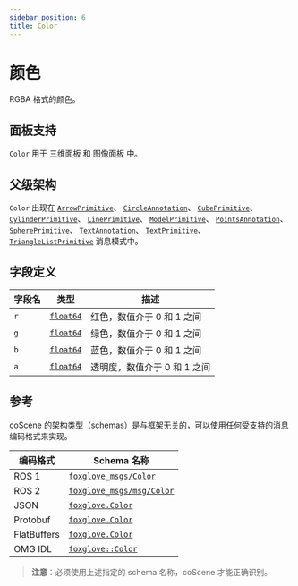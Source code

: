 ```yaml
---
sidebar_position: 6
title: Color
---
```


# 颜色

RGBA 格式的颜色。

## 面板支持

`Color` 用于 [三维面板](../4-panel/2-3d-panel.md) 和 [图像面板](../4-panel/5-image-panel.md) 中。

## 父级架构

`Color` 出现在 [`ArrowPrimitive`](./arrow-primitive)、 [`CircleAnnotation`](./circle-annotation)、 [`CubePrimitive`](./cube-primitive)、 [`CylinderPrimitive`](./cylinder-primitive)、 [`LinePrimitive`](./line-primitive)、 [`ModelPrimitive`](./model-primitive)、 [`PointsAnnotation`](./points-annotation)、 [`SpherePrimitive`](./sphere-primitive)、 [`TextAnnotation`](./text-annotation)、 [`TextPrimitive`](./text-primitive)、 [`TriangleListPrimitive`](./triangle-list-primitive) 消息模式中。

## 字段定义

| 字段名 | 类型                                    | 描述                         |
| ------ | --------------------------------------- | ---------------------------- |
| `r`    | [`float64`](./built-in%20types#float64) | 红色，数值介于 0 和 1 之间   |
| `g`    | [`float64`](./built-in%20types#float64) | 绿色，数值介于 0 和 1 之间   |
| `b`    | [`float64`](./built-in%20types#float64) | 蓝色，数值介于 0 和 1 之间   |
| `a`    | [`float64`](./built-in%20types#float64) | 透明度，数值介于 0 和 1 之间 |

## 参考

coScene 的架构类型（schemas）是与框架无关的，可以使用任何受支持的消息编码格式来实现。

| 编码格式    | Schema 名称                                                                                               |
| ----------- | --------------------------------------------------------------------------------------------------------- |
| ROS 1       | [`foxglove_msgs/Color`](https://github.com/foxglove/foxglove-sdk/blob/main/schemas/ros1/Color.msg)        |
| ROS 2       | [`foxglove_msgs/msg/Color`](https://github.com/foxglove/foxglove-sdk/blob/main/schemas/ros2/Color.msg)    |
| JSON        | [`foxglove.Color`](https://github.com/foxglove/foxglove-sdk/blob/main/schemas/jsonschema/Color.json)      |
| Protobuf    | [`foxglove.Color`](https://github.com/foxglove/foxglove-sdk/blob/main/schemas/proto/foxglove/Color.proto) |
| FlatBuffers | [`foxglove.Color`](https://github.com/foxglove/foxglove-sdk/blob/main/schemas/flatbuffer/Color.fbs)       |
| OMG IDL     | [`foxglove::Color`](https://github.com/foxglove/foxglove-sdk/blob/main/schemas/omgidl/foxglove/Color.idl) |

> **注意**：必须使用上述指定的 schema 名称，coScene 才能正确识别。
